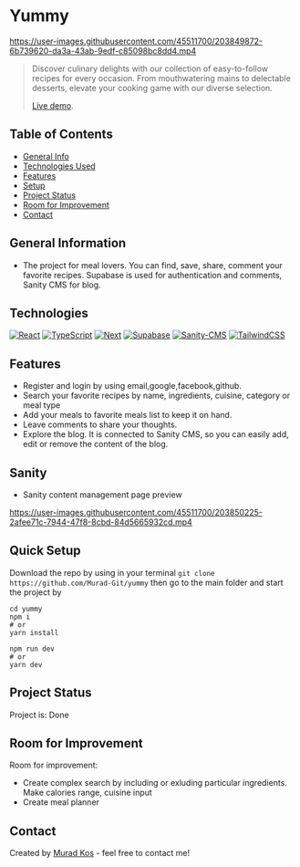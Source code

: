 # Yummy

https://user-images.githubusercontent.com/45511700/203849872-6b739620-da3a-43ab-9edf-c85098bc8dd4.mp4

> Discover culinary delights with our collection of easy-to-follow recipes for every occasion. From mouthwatering mains to delectable desserts, elevate your cooking game with our diverse selection.
>
> [Live demo](https://yummy-recipes-steel.vercel.app/).

## Table of Contents

- [General Info](#general-information)
- [Technologies Used](#technologies)
- [Features](#features)
- [Setup](#quick-setup)
- [Project Status](#project-status)
- [Room for Improvement](#room-for-improvement)
- [Contact](#contact)

## General Information

- The project for meal lovers. You can find, save, share, comment your favorite recipes. Supabase is used for authentication and comments, Sanity CMS for blog.

## Technologies

[![React][React.js]][React-url]
[![TypeScript][TypeScript]][TypeScript-url]
[![Next][Next.js]][Next-url]
[![Supabase][Supabase]][Supabase-url]
[![Sanity-CMS][Sanity-CMS]][Sanity-CMS-url]
[![TailwindCSS][TailwindCSS]][TailwindCSS-url]

## Features

- Register and login by using email,google,facebook,github.
- Search your favorite recipes by name, ingredients, cuisine, category or meal type
- Add your meals to favorite meals list to keep it on hand.
- Leave comments to share your thoughts.
- Explore the blog. It is connected to Sanity CMS, so you can easily add, edit or remove the content of the blog.

## Sanity

- Sanity content management page preview

https://user-images.githubusercontent.com/45511700/203850225-2afee71c-7944-47f8-8cbd-84d5665932cd.mp4

## Quick Setup

Download the repo by using in your terminal `git clone https://github.com/Murad-Git/yummy`
then go to the main folder and start the project by

```
cd yummy
npm i
# or
yarn install

npm run dev
# or
yarn dev
```

## Project Status

Project is: Done

## Room for Improvement

Room for improvement:

- Create complex search by including or exluding particular ingredients. Make calories range, cuisine input
- Create meal planner

## Contact

Created by [Murad Kos](https://github.com/Murad-Git) - feel free to contact me!

<!-- MARKDOWN LINKS & IMAGES -->

[JavaScript]: https://img.shields.io/badge/javascript-%23323330.svg?style=for-the-badge&logo=javascript&logoColor=%23F7DF1E
[JavaScript-url]: https://developer.mozilla.org/en-US/docs/Web/JavaScript
[TypeScript]: https://img.shields.io/badge/typescript-%23007ACC.svg?style=for-the-badge&logo=typescript&logoColor=white
[TypeScript-url]: https://www.typescriptlang.org
[HTML]: https://img.shields.io/badge/html5-%23E34F26.svg?style=for-the-badge&logo=html5&logoColor=white
[HTML-url]: https://developer.mozilla.org/en-US/docs/Web/HTML
[CSS]: https://img.shields.io/badge/css3-%231572B6.svg?style=for-the-badge&logo=css3&logoColor=white
[CSS-url]: https://developer.mozilla.org/en-US/docs/Web/CSS
[Wordpress]: https://img.shields.io/badge/WordPress-%23117AC9.svg?style=for-the-badge&logo=WordPress&logoColor=white
[Wordpress-url]: https://wordpress.org
[Next.js]: https://img.shields.io/badge/next.js-000000?style=for-the-badge&logo=nextdotjs&logoColor=white
[Redux]: https://img.shields.io/badge/redux-%23593d88.svg?style=for-the-badge&logo=redux&logoColor=white
[Redux-url]: https://redux.js.org
[Next-url]: https://nextjs.org/
[React.js]: https://img.shields.io/badge/React-20232A?style=for-the-badge&logo=react&logoColor=61DAFB
[React-url]: https://reactjs.org/
[MUI]: https://img.shields.io/badge/MUI-%230081CB.svg?style=for-the-badge&logo=mui&logoColor=white
[MUI-url]: https://mui.com
[SASS]: https://img.shields.io/badge/SASS-hotpink.svg?style=for-the-badge&logo=SASS&logoColor=white
[SASS-url]: https://sass-lang.com
[Bootstrap.com]: https://img.shields.io/badge/Bootstrap-563D7C?style=for-the-badge&logo=bootstrap&logoColor=white
[Bootstrap-url]: https://getbootstrap.com
[TailwindCSS]: https://img.shields.io/badge/tailwindcss-11a1f5.svg?style=for-the-badge&logo=tailwind-css&logoColor=white
[TailwindCSS-url]: https://tailwindcss.com
[Prisma]: https://img.shields.io/badge/Prisma-f5f5f5?style=for-the-badge&logo=Prisma&logoColor=black
[Prisma-url]: https://www.prisma.io
[MongoDB]: https://img.shields.io/badge/MongoDB-%234ea94b.svg?style=for-the-badge&logo=mongodb&logoColor=white
[MongoDB-url]: https://www.mongodb.com
[Canva]: https://img.shields.io/badge/Canva-%2300C4CC.svg?style=for-the-badge&logo=Canva&logoColor=white
[Canva-url]: https://www.canva.com
[Figma]: https://img.shields.io/badge/figma-%23F24E1E.svg?style=for-the-badge&logo=figma&logoColor=white
[Figma-url]: https://www.figma.com
[Adobe Photoshop]: https://img.shields.io/badge/adobe%20photoshop-%2331A8FF.svg?style=for-the-badge&logo=adobe%20photoshop&logoColor=white
[Adobe Photoshop-url]: https://www.adobe.com/pl/products/photoshop/landpa.html
[Adobe Illustrator]: https://img.shields.io/badge/adobe%20illustrator-%23FF9A00.svg?style=for-the-badge&logo=adobe%20illustrator&logoColor=white
[Adobe Illustrator-url]: https://www.adobe.com/pl/products/illustrator.html
[Adobe Premiere Pro]: https://img.shields.io/badge/Adobe%20Premiere%20Pro-9999FF.svg?style=for-the-badge&logo=Adobe%20Premiere%20Pro&logoColor=white
[Adobe Premiere Pro-url]: https://www.adobe.com/pl/products/premiere.html
[Postman]: https://img.shields.io/static/v1?style=for-the-badge&message=Postman&color=FF6C37&logo=Postman&logoColor=FFFFFF&label=
[Postman-url]: https://www.postman.com/
[Supabase]: https://shields.io/badge/supabase-black?logo=supabase&style=for-the-badge
[Supabase-url]: https://supabase.com/
[Sanity-CMS]: https://upload.wikimedia.org/wikipedia/commons/7/7e/Sanity-logo-svg.svg
[Sanity-CMS-url]: https://supabase.com/
